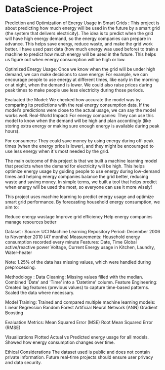 # DataScience-Project
Prediction and Optimization of Energy Usage in Smart Grids :
This project is about predicting how much energy will be used in the future by a smart grid (the system that delivers electricity). The idea is to predict when the grid will have high energy demand, so the energy companies can prepare in advance. This helps save energy, reduce waste, and make the grid work better.
I have used past data (how much energy was used before) to train a machine to predict how much energy will be used in the future. This helps us figure out when energy consumption will be high or low.

Optimized Energy Usage:
Once we know when the grid will be under high demand, we can make decisions to save energy:
For example, we can encourage people to use energy at different times, like early in the morning or at night, when the demand is lower.
We could also raise prices during peak times to make people use less electricity during those periods.

Evaluated the Model:
We checked how accurate the model was by comparing its predictions with the real energy consumption data. If the model's predictions were close to the actual usage, we can say the model works well.
Real-World Impact:
For energy companies: They can use this model to know when the demand will be high and plan accordingly (like storing extra energy or making sure enough energy is available during peak hours).

For consumers: They could save money by using energy during off-peak times (when the energy price is lower), and they might be encouraged to use less energy when it's most needed by the grid.

The main outcome of this project is that we built a machine learning model that predicts when the demand for electricity will be high.
This helps optimize energy usage by guiding people to use energy during low-demand times and helping energy companies balance the grid better, reducing waste and saving money.
In simple terms, we built a tool that helps predict when energy will be used the most, so everyone can use it more wisely!


This project uses machine learning to predict energy usage and optimize smart grid performance.
By forecasting household energy consumption, we aim to:

Reduce energy wastage
Improve grid efficiency
Help energy companies manage resources better

Dataset :
Source: UCI Machine Learning Repository
Period: December 2006 to November 2010 (47 months)
Measurements: Household energy consumption recorded every minute
Features:
Date, Time
Global active/reactive power
Voltage, Current
Energy usage in Kitchen, Laundry, Water-heater

Note: 1.25% of the data has missing values, which were handled during preprocessing.

Methodology : 
Data Cleaning:
Missing values filled with the median.
Combined 'Date' and 'Time' into a 'Datetime' column.
Feature Engineering:
Created lag features (previous values) to capture time-based patterns.
Scaled the data where necessary.

Model Training:
Trained and compared multiple machine learning models:
Linear Regression
Random Forest
Artificial Neural Network (ANN)
Gradient Boosting

Evaluation Metrics:
Mean Squared Error (MSE)
Root Mean Squared Error (RMSE)

Visualizations
Plotted Actual vs Predicted energy usage for all models.
Showed how energy consumption changes over time.

Ethical Considerations
The dataset used is public and does not contain private information.
Future real-time projects should ensure user privacy and data security.
